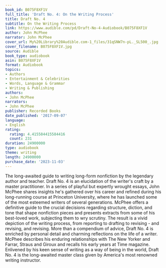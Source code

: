 ```yaml
---
book_id: B075F8XF1V
full_title: 'Draft No. 4: On the Writing Process'
title: Draft No. 4
subtitle: On the Writing Process
link: https://www.audible.com/pd/Draft-No-4-Audiobook/B075F8XF1V
author: John McPhee
narrator: John McPhee
cover_url: My%20Library%20Audible.com-1_files/31qSNW7n-pL._SL500_.jpg
cover_filename: B075F8XF1V.jpg
source: Audible
book_type: audiobook
asin: B075F8XF1V
format: Audiobook
topics:
- Authors
- Entertainment & Celebrities
- Words, Language & Grammar
- Writing & Publishing
authors:
- John McPhee
narrators:
- John McPhee
publisher: Recorded Books
date_published: '2017-09-07'
language:
- English
rating:
  rating: 4.415584415584416
  count: 231
duration: 24900000
type: audiobook
theme: writing
length: 24900000
purchase_date: '2023-11-03'
---
```

The long-awaited guide to writing long-form nonfiction by the legendary author and teacher.
Draft No. 4 is an elucidation of the writer's craft by a master practitioner. In a series of playful but expertly wrought essays, John McPhee shares insights he's gathered over his career and refined during his long-running course at Princeton University, where he has launched some of the most esteemed writers of several generations. McPhee offers a definitive guide to the crucial decisions regarding structure, diction, and tone that shape nonfiction pieces and presents extracts from some of his best-loved work, subjecting them to wry scrutiny. The result is a vivid depiction of the writing process, from reporting to drafting to revising - and revising, and revising.
More than a compendium of advice, Draft No. 4 is enriched by personal detail and charming reflections on the life of a writer. McPhee describes his enduring relationships with The New Yorker and Farrar, Straus and Giroux and recalls his early years at Time magazine. Enlivened by his keen sense of writing as a way of being in the world, Draft No. 4 is the long-awaited master class given by America's most renowned writing instructor.

